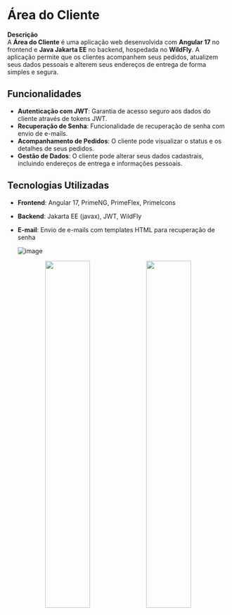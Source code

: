 # Área do Cliente

**Descrição**  
A **Área do Cliente** é uma aplicação web desenvolvida com **Angular 17** no frontend e **Java Jakarta EE** no backend, hospedada no **WildFly**. A aplicação permite que os clientes acompanhem seus pedidos, atualizem seus dados pessoais e alterem seus endereços de entrega de forma simples e segura.

## Funcionalidades

- **Autenticação com JWT**: Garantia de acesso seguro aos dados do cliente através de tokens JWT.
- **Recuperação de Senha**: Funcionalidade de recuperação de senha com envio de e-mails.
- **Acompanhamento de Pedidos**: O cliente pode visualizar o status e os detalhes de seus pedidos.
- **Gestão de Dados**: O cliente pode alterar seus dados cadastrais, incluindo endereços de entrega e informações pessoais.

## Tecnologias Utilizadas

- **Frontend**: Angular 17, PrimeNG, PrimeFlex, PrimeIcons
- **Backend**: Jakarta EE (javax), JWT, WildFly
- **E-mail**: Envio de e-mails com templates HTML para recuperação de senha

  ![image](https://github.com/user-attachments/assets/53734477-3358-46e9-8256-6e2f0f1654d5)

<p align="center">
  <img src="https://github.com/user-attachments/assets/409acdb1-8a23-4e6a-a5fd-18851546b3ef" width="45%" />
  <img src="https://github.com/user-attachments/assets/8766c347-8523-445b-85e2-83a7e3dde087" width="45%" />
</p>



